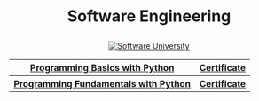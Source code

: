 # <p align="center">Software Engineering<p>

<p align="center"> <a href="https://softuni.bg/trainings/courses" title="Software University"><img src="https://i.imgur.com/pyj63z2.png" alt="Software University"></a><p>

<table align="center">
  <tr>
    <th><a href="https://softuni.bg/trainings/4757/programming-basics-with-python-november-2024"> Programming Basics with Python </a></th>
    <th><a href="https://softuni.bg/certificates/details/233488/1b6e5e6f"> Certificate </a></th>
  </tr>
  <tr>
    <th><a href="https://softuni.bg/trainings/4757/programming-basics-with-python-november-2024"> Programming Fundamentals with Python </a></th>
    <th><a href="https://softuni.bg/certificates/details/240279/ef68cece"> Certificate </a></th>
  </tr>
  </table>
